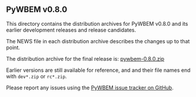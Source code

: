 PyWBEM v0.8.0
-------------

This directory contains the distribution archives for PyWBEM v0.8.0 and its
earlier development releases and release candidates.

The NEWS file in each distribution archive describes the changes up to that
point.

The distribution archive for the final release is:
[pywbem-0.8.0.zip](pywbem-0.8.0.zip)

Earlier versions are still available for reference, and and their file names
end with `dev*.zip` or `rc*.zip`.

Please report any issues using the
[PyWBEM issue tracker on GitHub](https://github.com/pywbem/pywbem/issues).
